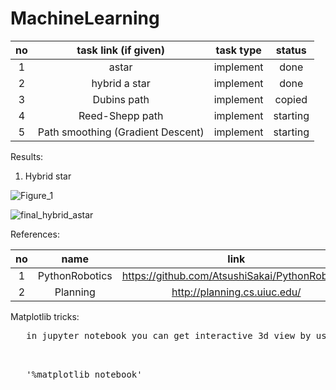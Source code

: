 # MachineLearning
   |no |  task link (if given) |  task type   | status |
   |:-:| :-------------------: | :-------------------: | :-----------: |
   | 1 | astar | implement |     done      |
   | 2 | hybrid a star | implement |    done     |
   | 3 | Dubins path | implement |     copied      |
   | 4 | Reed-Shepp path | implement |     starting      |
   | 5 | Path smoothing (Gradient Descent) | implement |     starting      |
   
   
   Results:
   
   1. Hybrid star
   
   ![Figure_1](https://user-images.githubusercontent.com/24115387/119111985-9128e280-ba5e-11eb-8148-a5e0168e068d.png)
   
   ![final_hybrid_astar](https://user-images.githubusercontent.com/24115387/119453365-4f57af00-bd72-11eb-95f8-712969aac2c8.png)

   
   References:


   |no |  name |  link  | 
   |:-:| :-------------------: | :-------------------: |
   | 1 | PythonRobotics | https://github.com/AtsushiSakai/PythonRobotics |
   | 2 | Planning | http://planning.cs.uiuc.edu/ |
   
   
   
   Matplotlib tricks:
   <pre>
   in jupyter notebook you can get interactive 3d view by using this command.
   <pre>
   
   '%matplotlib notebook'
   
